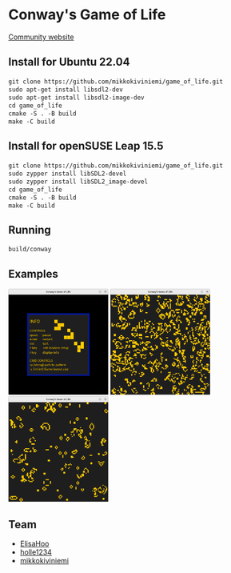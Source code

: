 # Conway's Game of Life
[Community website](https://conwaylife.com/)
## Install for Ubuntu 22.04
```
git clone https://github.com/mikkokiviniemi/game_of_life.git
sudo apt-get install libsdl2-dev
sudo apt-get install libsdl2-image-dev
cd game_of_life
cmake -S . -B build
make -C build
```
## Install for openSUSE Leap 15.5
```
git clone https://github.com/mikkokiviniemi/game_of_life.git
sudo zypper install libSDL2-devel
sudo zypper install libSDL2_image-devel
cd game_of_life
cmake -S . -B build
make -C build
```
## Running
```
build/conway
```

## Examples
<img src="https://github.com/mikkokiviniemi/game_of_life/blob/771b4747b847a133686a50356a1e675244d7d7c9/examples/example1.png" width="200">
<img src="https://github.com/mikkokiviniemi/game_of_life/blob/771b4747b847a133686a50356a1e675244d7d7c9/examples/example2.png" width="200">
<img src="https://github.com/mikkokiviniemi/game_of_life/blob/771b4747b847a133686a50356a1e675244d7d7c9/examples/example3.png" width="200">


## Team
- [ElisaHoo](https://github.com/ElisaHoo)
- [holle1234](https://github.com/holle1234)
- [mikkokiviniemi](https://github.com/mikkokiviniemi)
